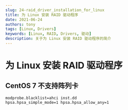 ```yaml
---
slug: 24-raid_driver_installation_for_linux
title: 为 Linux 安装 RAID 驱动程序
date: 2021-06-24
authors: tony
tags: [Linux, Drivers]
keywords: [Linux, RAID, Drivers, 驱动]
description: 关于为 Linux 安装 RAID 驱动程序的简介
---
```


# 为 Linux 安装 RAID 驱动程序

## CentOS 7 不支持阵列卡

```shell
modprobe.blacklist=ahci inst.dd
hpsa.hpsa_simple_mode=1 hpsa.hpsa_allow_any=1
```
